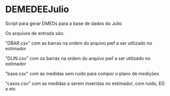 # DEMEDEEJulio

Script para gerar DMEDs para a base de dados do Julio

Os arquivos de entrada são:

"DBAR.csv" com as barras na ordem do arquivo pwf a ser utilizado no estimador

"DLIN.csv" com os barras na ordem do arquivo pwf a ser utilizado no estimador

"base.csv" com as medidas sem ruído para compor o plano de medições

"casox.csv" com as medidas a serem inseridas no estimador, com ruído, EG e etc 

